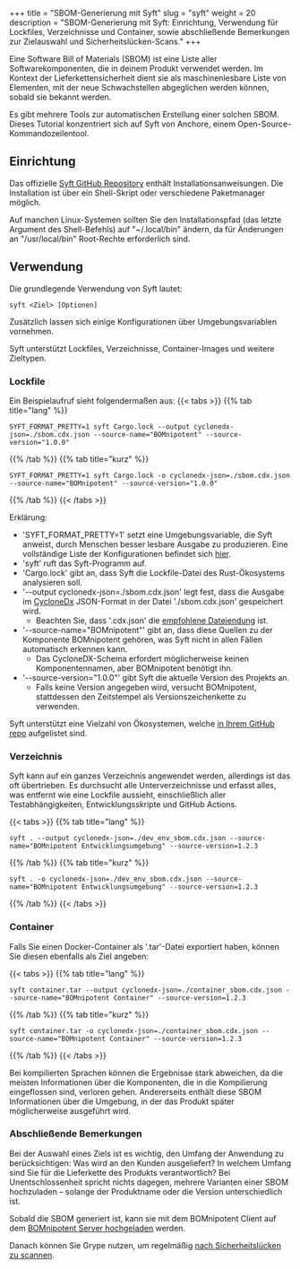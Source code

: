 +++
title = "SBOM-Generierung mit Syft"
slug = "syft"
weight = 20
description = "SBOM-Generierung mit Syft: Einrichtung, Verwendung für Lockfiles, Verzeichnisse und Container, sowie abschließende Bemerkungen zur Zielauswahl und Sicherheitslücken-Scans."
+++

Eine Software Bill of Materials (SBOM) ist eine Liste aller Softwarekomponenten, die in deinem Produkt verwendet werden. Im Kontext der Lieferkettensicherheit dient sie als maschinenlesbare Liste von Elementen, mit der neue Schwachstellen abgeglichen werden können, sobald sie bekannt werden.

Es gibt mehrere Tools zur automatischen Erstellung einer solchen SBOM. Dieses Tutorial konzentriert sich auf Syft von Anchore, einem Open-Source-Kommandozeilentool.

## Einrichtung

Das offizielle [Syft GitHub Repository](https://github.com/anchore/syft?tab=readme-ov-file#installation) enthält Installationsanweisungen. Die Installation ist über ein Shell-Skript oder verschiedene Paketmanager möglich.

Auf manchen Linux-Systemen sollten Sie den Installationspfad (das letzte Argument des Shell-Befehls) auf "~/.local/bin" ändern, da für Änderungen an "/usr/local/bin" Root-Rechte erforderlich sind.

## Verwendung

Die grundlegende Verwendung von Syft lautet:
```
syft <Ziel> [Optionen]
```
Zusätzlich lassen sich einige Konfigurationen über Umgebungsvariablen vornehmen.

Syft unterstützt Lockfiles, Verzeichnisse, Container-Images und weitere Zieltypen.

### Lockfile

Ein Beispielaufruf sieht folgendermaßen aus:
{{< tabs >}}
{{% tab title="lang" %}}
```
SYFT_FORMAT_PRETTY=1 syft Cargo.lock --output cyclonedx-json=./sbom.cdx.json --source-name="BOMnipotent" --source-version="1.0.0"
```
{{% /tab %}}
{{% tab title="kurz" %}}
```
SYFT_FORMAT_PRETTY=1 syft Cargo.lock -o cyclonedx-json=./sbom.cdx.json --source-name="BOMnipotent" --source-version="1.0.0"
```
{{% /tab %}}
{{< /tabs >}}

Erklärung:
- 'SYFT_FORMAT_PRETTY=1' setzt eine Umgebungsvariable, die Syft anweist, durch Menschen besser lesbare Ausgabe zu produzieren. Eine vollständige Liste der Konfigurationen befindet sich [hier](https://github.com/anchore/syft/wiki/configuration).
- 'syft' ruft das Syft-Programm auf.
- 'Cargo.lock' gibt an, dass Syft die Lockfile-Datei des Rust-Ökosystems analysieren soll.
- '--output cyclonedx-json=./sbom.cdx.json' legt fest, dass die Ausgabe im [CycloneDx](https://cyclonedx.org/) JSON-Format in der Datei './sbom.cdx.json' gespeichert wird.
  - Beachten Sie, dass '.cdx.json' die [empfohlene Dateiendung](https://cyclonedx.org/specification/overview/#recognized-file-patterns) ist.
- '--source-name="BOMnipotent"' gibt an, dass diese Quellen zu der Komponente BOMnipotent gehören, was Syft nicht in allen Fällen automatisch erkennen kann.
  - Das CycloneDX-Schema erfordert möglicherweise keinen Komponentennamen, aber BOMnipotent benötigt ihn.
- '--source-version="1.0.0"' gibt Syft die aktuelle Version des Projekts an.
  - Falls keine Version angegeben wird, versucht BOMnipotent, stattdessen den Zeitstempel als Versionszeichenkette zu verwenden.

Syft unterstützt eine Vielzahl von Ökosystemen, welche [in Ihrem GitHub repo](https://github.com/anchore/syft?tab=readme-ov-file#supported-ecosystems) aufgelistet sind.

### Verzeichnis

Syft kann auf ein ganzes Verzeichnis angewendet werden, allerdings ist das oft übertrieben. Es durchsucht alle Unterverzeichnisse und erfasst alles, was entfernt wie eine Lockfile aussieht, einschließlich aller Testabhängigkeiten, Entwicklungsskripte und GitHub Actions.

{{< tabs >}}
{{% tab title="lang" %}}
```
syft . --output cyclonedx-json=./dev_env_sbom.cdx.json --source-name="BOMnipotent Entwicklungsumgebung" --source-version=1.2.3
```
{{% /tab %}}
{{% tab title="kurz" %}}
```
syft . -o cyclonedx-json=./dev_env_sbom.cdx.json --source-name="BOMnipotent Entwicklungsumgebung" --source-version=1.2.3
```
{{% /tab %}}
{{< /tabs >}}

### Container

Falls Sie einen Docker-Container als '.tar'-Datei exportiert haben, können Sie diesen ebenfalls als Ziel angeben:

{{< tabs >}}
{{% tab title="lang" %}}
```
syft container.tar --output cyclonedx-json=./container_sbom.cdx.json --source-name="BOMnipotent Container" --source-version=1.2.3
```
{{% /tab %}}
{{% tab title="kurz" %}}
```
syft container.tar -o cyclonedx-json=./container_sbom.cdx.json --source-name="BOMnipotent Container" --source-version=1.2.3
```
{{% /tab %}}
{{< /tabs >}}

Bei kompilierten Sprachen können die Ergebnisse stark abweichen, da die meisten Informationen über die Komponenten, die in die Kompilierung eingeflossen sind, verloren gehen. Andererseits enthält diese SBOM Informationen über die Umgebung, in der das Produkt später möglicherweise ausgeführt wird.

### Abschließende Bemerkungen

Bei der Auswahl eines Ziels ist es wichtig, den Umfang der Anwendung zu berücksichtigen:
Was wird an den Kunden ausgeliefert? In welchem Umfang sind Sie für die Lieferkette des Produkts verantwortlich? Bei Unentschlossenheit spricht nichts dagegen, mehrere Varianten einer SBOM hochzuladen – solange der Produktname oder die Version unterschiedlich ist.

Sobald die SBOM generiert ist, kann sie mit dem BOMnipotent Client auf dem [BOMnipotent Server hochgeladen](/de/client/manager/doc-management/uploading-boms/) werden.

Danach können Sie Grype nutzen, um regelmäßig [nach Sicherheitslücken zu scannen](/de/integration/grype).
